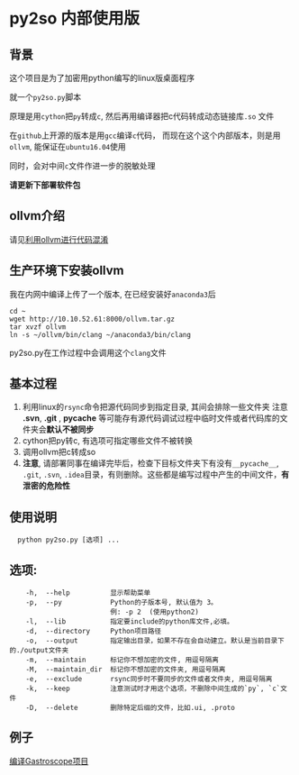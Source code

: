 # py2so 内部使用版
## 背景

这个项目是为了加密用python编写的linux版桌面程序

就一个`py2so.py`脚本

原理是用`cython`把`py`转成`c`, 然后再用编译器把c代码转成动态链接库`.so` 文件

在`github`上开源的版本是用`gcc`编译`c`代码， 而现在这个这个内部版本，则是用`ollvm`, 能保证在`ubuntu16.04`使用

同时，会对中间`c`文件作进一步的脱敏处理

**请更新下部署软件包**

## ollvm介绍
请见[利用ollvm进行代码混淆](https://mabin004.github.io/2018/08/23/ollvm%E5%AD%A6%E4%B9%A0/)

## 生产环境下安装ollvm

我在内网中编译上传了一个版本, 在已经安装好`anaconda3`后
```
cd ~
wget http://10.10.52.61:8000/ollvm.tar.gz
tar xvzf ollvm
ln -s ~/ollvm/bin/clang ~/anaconda3/bin/clang
```
py2so.py在工作过程中会调用这个`clang`文件

## 基本过程
1. 利用linux的`rsync`命令把源代码同步到指定目录, 其间会排除一些文件夹
  注意 **.svn**,  **.git** , **__pycache__** 等可能存有源代码调试过程中临时文件或者代码库的文件夹会**默认不被同步**
2. cython把py转c, 有选项可指定哪些文件不被转换
3. 调用ollvm把c转成so
4. **注意**, 请部署同事在编译完毕后，检查下目标文件夹下有没有`__pycache__`, `.git`, `.svn`, `.idea`目录，有则删除。这些都是编写过程中产生的中间文件，**有泄密的危险性**

## 使用说明
```
  python py2so.py [选项] ...
```

## 选项:
```
    -h,  --help          显示帮助菜单
    -p,  --py            Python的子版本号, 默认值为 3。
                         例: -p 2  (使用python2)
    -l,  --lib           指定要include的python库文件,必填。
    -d,  --directory     Python项目路径
    -o,  --output        指定输出目录，如果不存在会自动建立。默认是当前目录下的./output文件夹
    -m,  --maintain      标记你不想加密的文件, 用逗号隔离
    -M,  --maintain_dir  标记你不想加密的文件夹, 用逗号隔离
    -e,  --exclude       rsync同步时不要同步的文件或者文件夹, 用逗号隔离
    -k,  --keep          注意测试时才用这个选项，不删除中间生成的`py`, `c`文件
    -D,  --delete        删除特定后缀的文件，比如.ui, .proto
```

## 例子
[编译Gastroscope项目](./run.sh)